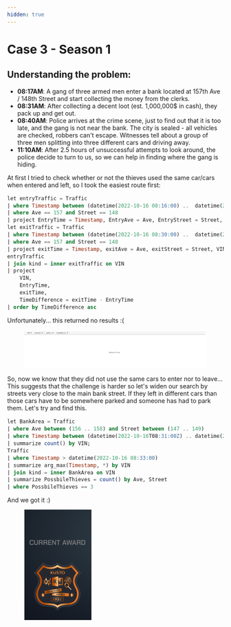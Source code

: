 ```yaml
---
hidden: true
---
```


# Case 3 - Season 1

## Understanding the problem:

* **08:17AM**: A gang of three armed men enter a bank located at 157th Ave / 148th Street and start collecting the money from the clerks.
* **08:31AM**: After collecting a decent loot (est. 1,000,000$ in cash), they pack up and get out.
* **08:40AM**: Police arrives at the crime scene, just to find out that it is too late, and the gang is not near the bank. The city is sealed - all vehicles are checked, robbers can't escape. Witnesses tell about a group of three men splitting into three different cars and driving away.
* **11:10AM**: After 2.5 hours of unsuccessful attempts to look around, the police decide to turn to us, so we can help in finding where the gang is hiding.

At first I tried to check whether or not the thieves used the same car/cars when entered and left, so I took the easiest route first:

```sql
let entryTraffic = Traffic
| where Timestamp between (datetime(2022-10-16 08:16:00) ..  datetime(2022-10-16 08:18:00))
| where Ave == 157 and Street == 148
| project EntryTime = Timestamp, EntryAve = Ave, EntryStreet = Street, VIN;
let exitTraffic = Traffic
| where Timestamp between (datetime(2022-10-16 08:30:00) ..  datetime(2022-10-16 08:32:00))
| where Ave == 157 and Street == 148
| project exitTime = Timestamp, exitAve = Ave, exitStreet = Street, VIN;
entryTraffic
| join kind = inner exitTraffic on VIN
| project
    VIN,
    EntryTime,
    exitTime,
    TimeDifference = exitTime - EntryTime
| order by TimeDifference asc
```

Unfortunately... this returned no results :(

<figure><img src="../.gitbook/assets/image (147).png" alt=""><figcaption></figcaption></figure>

So, now we know that they did not use the same cars to enter nor to leave... This suggests that the challenge is harder so let's widen our search by streets very close to the main bank street. If they left in different cars than those cars have to be somewhere parked and someone has had to park them. Let's try and find this.

```sql
let BankArea = Traffic
| where Ave between (156 .. 158) and Street between (147 .. 149)
| where Timestamp between (datetime(2022-10-16T08:31:00Z) .. datetime(2022-10-16T08:42:00Z))
| summarize count() by VIN;
Traffic
| where Timestamp > datetime(2022-10-16 08:33:00)
| summarize arg_max(Timestamp, *) by VIN
| join kind = inner BankArea on VIN
| summarize PossbileThieves = count() by Ave, Street
| where PossbileThieves == 3
```

And we got it :)&#x20;

<figure><img src="../.gitbook/assets/image (108).png" alt=""><figcaption></figcaption></figure>
